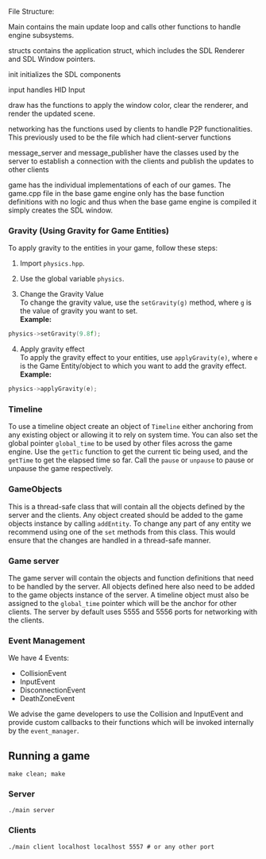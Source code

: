 File Structure: 

Main contains the main update loop and calls other functions to handle engine subsystems.

structs contains the application struct, which includes the SDL Renderer and SDL Window pointers.

init initializes the SDL components

input handles HID Input

draw has the functions to apply the window color, clear the renderer, and render the updated scene.

networking has the functions used by clients to handle P2P functionalities. This previously used to be the file which had client-server functions

message_server and message_publisher have the classes used by the server to establish a connection with the clients and publish the updates to other clients 

game has the individual implementations of each of our games. The game.cpp file in the base game engine only has the base function definitions with no logic and thus when the base game engine is compiled it simply creates the SDL window.

### Gravity (Using Gravity for Game Entities)
To apply gravity to the entities in your game, follow these steps:

1. Import `physics.hpp`.
2. Use the global variable `physics`.

3. Change the Gravity Value  
To change the gravity value, use the `setGravity(g)` method, where `g` is the value of gravity you want to set.  
**Example:** 
```cpp
physics->setGravity(9.8f);
```

4. Apply gravity effect  
To apply the gravity effect to your entities, use `applyGravity(e)`, where `e` is the Game Entity/object to which you want to add the gravity effect.  
**Example:**
```cpp
physics->applyGravity(e);
```

### Timeline
To use a timeline object create an object of `Timeline` either anchoring from any existing object or allowing it to rely on system time. You can also set the global pointer `global_time` to be used by other files across the game engine. Use the `getTic` function to get the current tic being used, and the `getTime` to get the elapsed time so far. Call the `pause` or `unpause` to pause or unpause the game respectively. 

### GameObjects
This is a thread-safe class that will contain all the objects defined by the server and the clients. Any object created should be added to the game objects instance by calling `addEntity`. To change any part of any entity we recommend using one of the `set` methods from this class. This would ensure that the changes are handled in a thread-safe manner. 

### Game server
The game server will contain the objects and function definitions that need to be handled by the server. All objects defined here also need to be added to the game objects instance of the server. A timeline object must also be assigned to the `global_time` pointer which will be the anchor for other clients. The server by default uses 5555 and 5556 ports for networking with the clients.

### Event Management
We have 4 Events:
- CollisionEvent
- InputEvent
- DisconnectionEvent
- DeathZoneEvent

We advise the game developers to use the Collision and InputEvent and provide custom callbacks to their functions which will be invoked internally by the `event_manager`.


## Running a game
```
make clean; make
```
### Server
```
./main server
```
### Clients
```
./main client localhost localhost 5557 # or any other port
```
